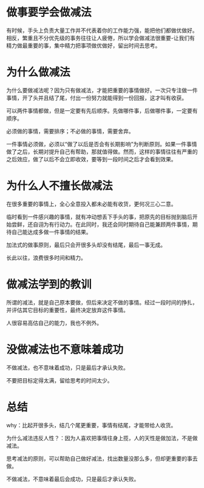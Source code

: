 # 做事要学会做减法

有时候，手头上负责大量工作并不代表着你的工作能力强，能把他们都做优做好。相反，繁重且不分优先级的事务往往让人疲倦，所以学会做减法很重要-让我们有精力做最重要的事，集中精力把事项做优做好，留出时间去思考。

# 为什么做减法

为什么要做减法呢？因为只有做减法，才能把重要的事情做好。一次只专注做一件事情，开了头并且结了尾，付出一份努力就能得到一份回报，这才叫有收获。

可以两件事情都做，但是一定要有先后顺序。先做哪件事，后做哪件事，一定要有顺序。

必须做的事情，需要排序；不必做的事情，需要舍弃。

一件事情必须做，必须以“做了以后是否会有长期影响”为判断原则。如果一件事情做了之后，长期对提升自己有帮助，那就值得做。然而，这样的事情往往有严重的之后效应，做了以后不会立即收效，要等到一段时间之后才会看到效果。

# 为什么人不擅长做减法

在很多重要的事情上，全心全意投入都未必能有收货，更何况三心二意。

临时看到一件感兴趣的事情，就有冲动想丢下手头的事，把原先的目标抛到脑后开始尝鲜，还自诩为有行动力。在此同时，我还会同时期待自己能兼顾两件事情，期待自己能达成多做一件事情的结果。

加法式的做事原则，最后只会开很多头却没有结尾，最后一事无成。

长此以往，浪费很多时间和精力。

# 做减法学到的教训

所谓的减法，就是自己原本要做，但后来决定不做的事情。经过一段时间的挣扎，并评估其它目标的重要性，最终决定放弃这件事情。

人很容易高估自己的能力，我也不例外。

# 没做减法也不意味着成功

不做减法，也不意味着成功，只是最后才承认失败。

不要把目标定得太满，留给思考的时间太少。

# 总结

why：比起开很多头，结几个尾更重要，事情有结尾，才能带给人收货。

为什么减法违反人性？：因为人喜欢把事情往身上揽，人的天性是做加法，不是做减法。

思考减法的原则，可以帮助自己做好减法，找出数量没那么多，但却更重要的事去做。

不做减法，不意味着最后会成功，只是最后才承认失败。